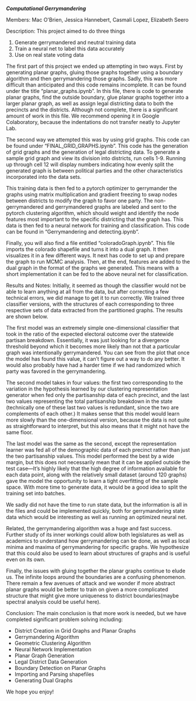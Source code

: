 

***Computational Gerrymandering***

Members: Mac O'Brien, Jessica Hannebert, Casmali Lopez, Elizabeth Seero


Description: This project aimed to do three things
 1. Generate gerrymandered and neutral training data
 2. Train a neural net to label this data accurately
 3. Use on real state voting data


The first part of this project we ended up attempting in two ways. First by generating planar graphs, gluing those graphs together using a boundary algorithm and then gerrymandering those graphs. Sadly, this was more difficult than anticipated and this code remains incomplete. It can be found under the title “planar_graphs.ipynb”. In this file, there is code to generate planar graphs, find the outside boundary, glue planar graphs together into a larger planar graph, as well as assign legal districting data to both the precincts and the districts. Although not complete, there is a significant amount of work in this file. We recommend opening it in Google Colaboratory, because the indentations do not transfer neatly to Jupyter Lab.


The second way we attempted this was by using grid graphs. This code can be found under “FINAL_GRID_GRAPHS.ipynb”. This code has the generation of grid graphs and the generation of legal districting data. To generate a sample grid graph and view its division into districts, run cells 1-9. Running up through cell 12 will display numbers indicating how evenly split the generated graph is between political parties and the other characteristics incorporated into the data sets.


This training data is then fed to a pytorch optimizer to gerrymander the graphs using matrix multiplication and gradient freezing to swap nodes between districts to modify the graph to favor one party. The non-gerrymandered and gerrymandered graphs are labeled and sent to the pytorch clustering algorithm, which should weight and identify the node features most important to the specific districting that the graph has. This data is then fed to a neural network for training and classification. This code can be found in “Gerrymandering and detecting.ipynb”.


Finally, you will also find a file entitled “coloradoGraph.ipynb”. This file imports the colorado shapefile and turns it into a dual graph. It then visualizes it in a few different ways. It next has code to set up and prepare the graph to run MCMC analysis. Then, at the end, features are added to the dual graph in the format of the graphs we generated. This means with a short implementation it can be fed to the above neural net for classification. 

Results and Notes:
Initially, it seemed as though the classifier would not be able to learn anything at all from the data, but after correcting a few technical errors, we did manage to get it to run correctly. We trained three classifier versions, with the structures of each corresponding to three respective sets of data extracted from the partitioned graphs. The results are shown below. 


The first model was an extremely simple one-dimensional classifier that took in the ratio of the expected electoral outcome over the statewide partisan breakdown. Essentially, it was just looking for a divergence threshold beyond which it becomes more likely than not that a particular graph was intentionally gerrymandered. You can see from the plot that once the model has found this value, it can’t figure out a way to do any better. It would also probably have had a harder time if we had randomized which party was favored in the gerrymandering.


The second model takes in four values: the first two corresponding to the variation in the hypothesis learned by our clustering representation generator when fed only the partisanship data of each precinct, and the last two values representing the total partisanship breakdown in the state (technically one of these last two values is redundant, since the two are complements of each other.) It makes sense that this model would learn more slowly than the one-dimensional version, because the data is not quite as straightforward to interpret, but this also means that it might not have the same floor.


The last model was the same as the second, except the representation learner was fed all of the demographic data of each precinct rather than just the two partisanship values. This model performed the best by a wide margin, but this does not necessarily mean that it can be applied outside the test case—It’s highly likely that the high degree of information available for each data point, along with the relatively small dataset (around 120 graphs) gave the model the opportunity to learn a tight overfitting of the sample space. With more time to generate data, it would be a good idea to split the training set into batches.

We sadly did not have the time to run state data, but the information is all in the files and could be implemented quickly, both for gerrymandering state data which would be interesting as well as running an optimized neural net.


Related, the gerrymandering algorithm was a huge and fast success. Further study of its inner workings could allow both legislatures as well as academics to understand how gerrymandering can be done, as well as local minima and maxima of gerrymandering for specific graphs. We hypothesize that this could also be used to learn about structures of graphs and is useful even on its own. 


Finally, the issues with gluing together the planar graphs continue to elude us. The infinite loops around the boundaries are a confusing phenomenon. There remain a few avenues of attack and we wonder if more abstract planar graphs would be better to train on given a more complicated structure that might give more uniqueness to district boundaries(maybe spectral analysis could be useful here). 

Conclusion:
	The main conclusion is that more work is needed, but we have completed significant problem solving including:
 * District Creation in Grid Graphs and Planar Graphs
 * Gerrymandering Algorithm
 * Geometric Clustering Algorithm
 * Neural Network Implementation
 * Planar Graph Generation
 * Legal District Data Generation
 * Boundary Detection on Planar Graphs
 * Importing and Parsing shapefiles
 * Generating Dual Graphs

We hope you enjoy! 
